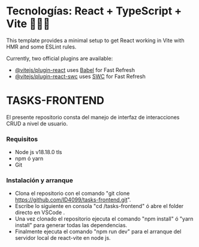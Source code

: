 # Tecnologías: React + TypeScript + Vite 🤟😎🤚

This template provides a minimal setup to get React working in Vite with HMR and some ESLint rules.

Currently, two official plugins are available:

- [@vitejs/plugin-react](https://github.com/vitejs/vite-plugin-react/blob/main/packages/plugin-react/README.md) uses [Babel](https://babeljs.io/) for Fast Refresh
- [@vitejs/plugin-react-swc](https://github.com/vitejs/vite-plugin-react-swc) uses [SWC](https://swc.rs/) for Fast Refresh

# TASKS-FRONTEND

El presente repositorio consta del manejo de interfaz de interacciones CRUD a nivel de usuario.

### Requisitos

- Node js v18.18.0 tls
- npm ó yarn
- Git

### Instalación y arranque

- Clona el repositorio con el comando "git clone https://github.com/ID4099/tasks-frontend.git".
- Escribe lo siguiente en consola "cd /tasks-frontend" ó abre el folder directo en VSCode .
- Una vez clonado el repositorio ejecuta el comando "npm install" ó "yarn install" para generar todas las dependencias.
- Finalmente ejecuta el comando "npm run dev" para el arranque del servidor local de react-vite en node js.

